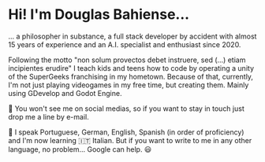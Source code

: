 # Hi! I'm Douglas Bahiense...
... a philosopher in substance, a full stack developer by accident with almost 15 years of experience and an A.I. specialist and enthusiast since 2020. 

Following the motto "non solum provectos debet instruere, sed (...) etiam incipientes erudire" I teach kids and teens how to code by operating a unity of the SuperGeeks franchising in my hometown. Because of that, currently, I'm not just playing videogames in my free time, but creating them. Mainly using GDevelop and Godot Engine.

📧 You won't see me on social medias, so if you want to stay in touch just drop me a line by e-mail.

🚩 I speak Portuguese, German, English, Spanish (in order of proficiency) and I'm now learning 🇮🇹 Italian. But if you want to write to me in any other language, no problem... Google can help. 😃

